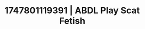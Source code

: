 ---
categories:
- Booty worship
- Virtual lover intimacy
- Erotic friction
- Hawk Tuah
- Flirty smirk
image: /assets/images/1747801119391.jpg
layout: post
seo:
  description: Featured content with premium ABDL Play, Scat Fetish. HD images available.
  keywords: ABDL Play, Scat Fetish
  og_image: /assets/images/1747801119391.jpg
  schema_type: VisualArtwork
tags:
- ABDL Play
- Scat Fetish
- '#1747801119391'
title: 1747801119391 | ABDL Play Scat Fetish
---